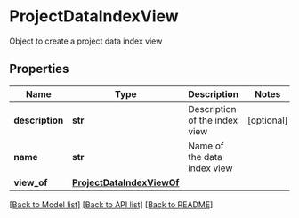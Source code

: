 # ProjectDataIndexView

Object to create a project data index view
## Properties
Name | Type | Description | Notes
------------ | ------------- | ------------- | -------------
**description** | **str** | Description of the index view | [optional] 
**name** | **str** | Name of the data index view | 
**view_of** | [**ProjectDataIndexViewOf**](ProjectDataIndexViewOf.md) |  | 

[[Back to Model list]](../README.md#documentation-for-models) [[Back to API list]](../README.md#documentation-for-api-endpoints) [[Back to README]](../README.md)


